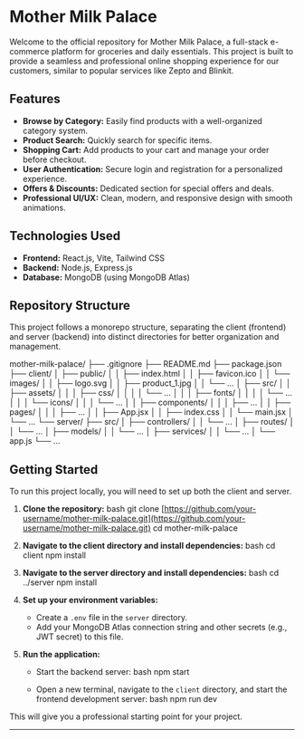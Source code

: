 # Mother Milk Palace

Welcome to the official repository for Mother Milk Palace, a full-stack e-commerce platform for groceries and daily essentials. This project is built to provide a seamless and professional online shopping experience for our customers, similar to popular services like Zepto and Blinkit.

## Features

-   **Browse by Category:** Easily find products with a well-organized category system.
-   **Product Search:** Quickly search for specific items.
-   **Shopping Cart:** Add products to your cart and manage your order before checkout.
-   **User Authentication:** Secure login and registration for a personalized experience.
-   **Offers & Discounts:** Dedicated section for special offers and deals.
-   **Professional UI/UX:** Clean, modern, and responsive design with smooth animations.

## Technologies Used

-   **Frontend:** React.js, Vite, Tailwind CSS
-   **Backend:** Node.js, Express.js
-   **Database:** MongoDB (using MongoDB Atlas)

## Repository Structure

This project follows a monorepo structure, separating the client (frontend) and server (backend) into distinct directories for better organization and management.



mother-milk-palace/
├── .gitignore
├── README.md
├── package.json
├── client/
│   ├── public/
│   │   ├── index.html
│   │   ├── favicon.ico
│   │   └── images/
│   │       ├── logo.svg
│   │       ├── product\_1.jpg
│   │       └── ...
│   ├── src/
│   │   ├── assets/
│   │   │   ├── css/
│   │   │   │   └── ...
│   │   │   ├── fonts/
│   │   │   │   └── ...
│   │   │   └── icons/
│   │   │       └── ...
│   │   ├── components/
│   │   │   ├── ...
│   │   ├── pages/
│   │   │   ├── ...
│   │   ├── App.jsx
│   │   ├── index.css
│   │   └── main.jsx
│   └── ...
└── server/
├── src/
│   ├── controllers/
│   │   └── ...
│   ├── routes/
│   │   └── ...
│   ├── models/
│   │   └── ...
│   ├── services/
│   │   └── ...
│   └── app.js
└── ...



## Getting Started

To run this project locally, you will need to set up both the client and server.

1.  **Clone the repository:**
    bash
    git clone [https://github.com/your-username/mother-milk-palace.git](https://github.com/your-username/mother-milk-palace.git)
    cd mother-milk-palace
    
2.  **Navigate to the client directory and install dependencies:**
    bash
    cd client
    npm install
    
3.  **Navigate to the server directory and install dependencies:**
    bash
    cd ../server
    npm install
   
4.  **Set up your environment variables:**
    * Create a `.env` file in the `server` directory.
    * Add your MongoDB Atlas connection string and other secrets (e.g., JWT secret) to this file.
5.  **Run the application:**
    * Start the backend server:
        bash
        npm start
        
    * Open a new terminal, navigate to the `client` directory, and start the frontend development server:
        bash
        npm run dev
        

This will give you a professional starting point for your project.

---
